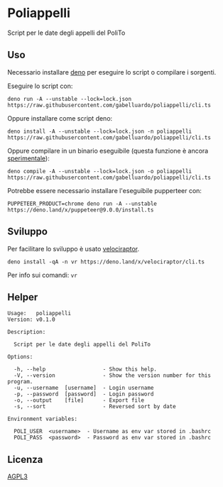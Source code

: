 # Poliappelli

Script per le date degli appelli del PoliTo

## Uso

Necessario installare [deno](https://deno.land/#installation) per eseguire lo script o compilare i sorgenti.

Eseguire lo script con:

    deno run -A --unstable --lock=lock.json https://raw.githubusercontent.com/gabelluardo/poliappelli/cli.ts

Oppure installare come script deno:

    deno install -A --unstable --lock=lock.json -n poliappelli https://raw.githubusercontent.com/gabelluardo/poliappelli/cli.ts

Oppure compilare in un binario eseguibile (questa funzione è ancora [sperimentale](https://deno.land/manual/tools/compiler)):

    deno compile -A --unstable --lock=lock.json -o poliappelli https://raw.githubusercontent.com/gabelluardo/poliappelli/cli.ts

Potrebbe essere necessario installare l'eseguibile pupperteer con:

    PUPPETEER_PRODUCT=chrome deno run -A --unstable https://deno.land/x/puppeteer@9.0.0/install.ts

## Sviluppo

Per facilitare lo sviluppo è usato [velociraptor](https://github.com/jurassiscripts/velociraptor).

    deno install -qA -n vr https://deno.land/x/velociraptor/cli.ts

Per info sui comandi: `vr`

## Helper

```
Usage:   poliappelli
Version: v0.1.0

Description:

  Script per le date degli appelli del PoliTo

Options:

  -h, --help                  - Show this help.
  -V, --version               - Show the version number for this program.
  -u, --username  [username]  - Login username
  -p, --password  [password]  - Login password
  -o, --output    [file]      - Export file
  -s, --sort                  - Reversed sort by date

Environment variables:

  POLI_USER  <username>  - Username as env var stored in .bashrc
  POLI_PASS  <password>  - Password as env var stored in .bashrc

```

## Licenza

[AGPL3](https://github.com/gabelluardo/poliappelli/blob/master/LICENSE)

